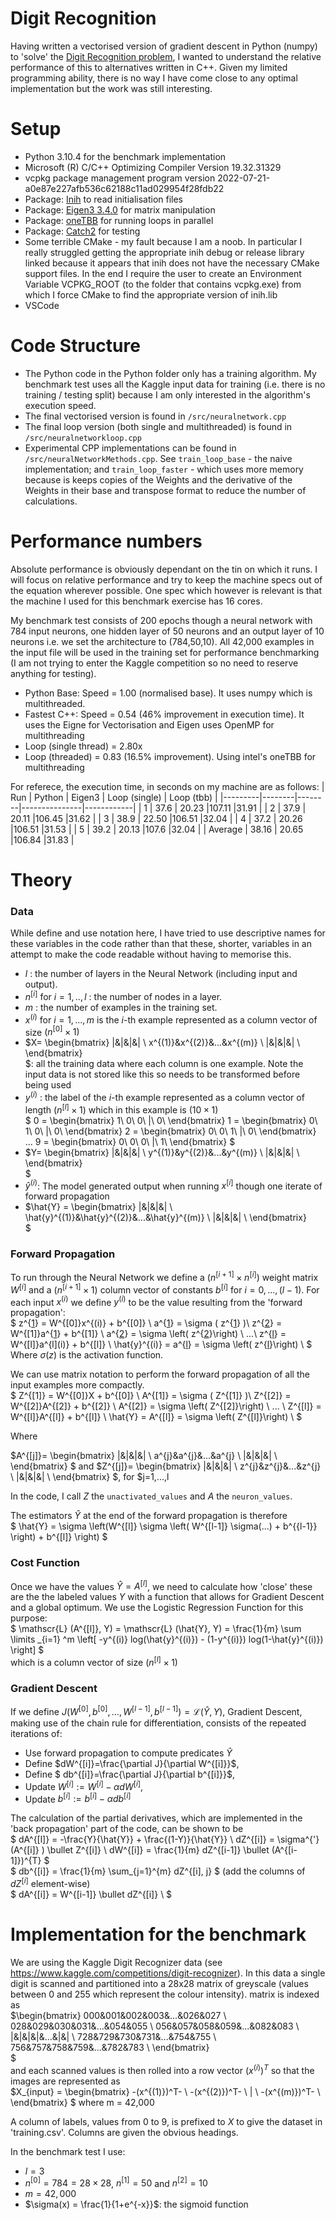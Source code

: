 # Digit Recognition
 Having written a vectorised version of gradient descent in Python (numpy) to 'solve' the [Digit Recognition problem](https://www.kaggle.com/competitions/digit-recognizer), I wanted to understand the relative performance of this to alternatives written in C++. Given my limited programming ability, there is no way I have come close to any optimal implementation but the work was still interesting. 

 # Setup
 - Python 3.10.4 for the benchmark implementation
 - Microsoft (R) C/C++ Optimizing Compiler Version 19.32.31329
 - vcpkg package management program version 2022-07-21-a0e87e227afb536c62188c11ad029954f28fdb22
 - Package: [Inih](https://github.com/benhoyt/inih) to read initialisation files
 - Package: [Eigen3 3.4.0](https://eigen.tuxfamily.org/) for matrix manipulation 
 - Package: [oneTBB](https://github.com/oneapi-src/oneTBB) for running loops in parallel
 - Package: [Catch2](https://github.com/catchorg/Catch2) for testing
 - Some terrible CMake - my fault because I am a noob. In particular I really struggled getting the appropriate inih debug or release library linked because it appears that inih does not have the necessary CMake support files. In the end I require the user to create an Environment Variable VCPKG_ROOT (to the folder that contains vcpkg.exe) from which I force CMake to find the appropriate version of inih.lib
 - VSCode

# Code Structure
- The Python code in the Python folder only has a training algorithm. My benchmark test uses all the Kaggle input data for training (i.e. there is no training / testing split) because I am only interested in the algorithm's execution speed.
- The final vectorised version is found in `/src/neuralnetwork.cpp`
- The final loop version (both single and multithreaded) is found in `/src/neuralnetworkloop.cpp`
- Experimental CPP implementations can be found in `/src/neuralNetworkMethods.cpp`. See `train_loop_base` - the naive implementation; and `train_loop_faster` - which uses more memory because is keeps copies of the Weights and the derivative of the Weights in their base and transpose format to reduce the number of calculations. 

# Performance numbers
Absolute performance is obviously dependant on the tin on which it runs. I will focus on relative performance and try to keep the machine specs out of the equation wherever possible. One spec which however is relevant is that the machine I used for this benchmark exercise has 16 cores.

My benchmark test consists of 200 epochs though a neural network with 784 input neurons, one hidden layer of 50 neurons and an output layer of 10 neurons i.e. we set the architecture to (784,50,10). All 42,000 examples in the input file will be used in the training set for performance benchmarking (I am not trying to enter the Kaggle competition so no need to reserve anything for testing).

- Python Base: Speed = 1.00 (normalised base). It uses numpy which is multithreaded. 
- Fastest C++: Speed = 0.54 (46% improvement in execution time). It uses the Eigne for Vectorisation and Eigen uses OpenMP for multithreading
- Loop (single thread) = 2.80x
- Loop (threaded) = 0.83 (16.5% improvement). Using intel's oneTBB for multithreading 

For referece, the execution time, in seconds on my machine are as follows:
| Run     | Python | Eigen3 | Loop (single) | Loop (tbb) |
|---------|--------|--------|---------------|------------|
| 1       | 37.6   | 20.23  |107.11	        |31.91       |
| 2       | 37.9   | 20.11  |106.45	        |31.62       |
| 3       | 38.9   | 22.50  |106.51	        |32.04       |
| 4       | 37.2   | 20.26  |106.51	        |31.53       |
| 5       | 39.2   | 20.13  |107.6	        |32.04       |
| Average | 38.16  | 20.65  |106.84	        |31.83       |




# Theory
<h3>Data</h3>
While define and use notation here, I have tried to use descriptive names for these variables in the code rather than that these, shorter, variables in an attempt to make the code readable without having to memorise this.

- $l$ : the number of layers in the Neural Network (including input and output). 
- $n^{[i]}$ for $i=1,..,l$ : the number of nodes in a layer. 
- $m$ : the number of examples in the training set. 
- $x^{(i)}$ for $i=1,...,m$ is the $i$-th example represented as a column vector of size $(n^{[0]} \times 1)$
- $X=
\begin{bmatrix}
|&|&|&| \\
x^{(1)}&x^{(2)}&...&x^{(m)} \\
|&|&|&| \\
\end{bmatrix}   
$: all the training data where each column is one example. Note the input data is not stored like this so needs to be transformed before being used
- $y^{(i)}$ : the label of the $i$-th example represented as a column vector of length $(n^{[l]} \times 1)$ which in this example is $(10 \times 1)$  
$
0 = 
\begin{bmatrix} 
1\\
0\\
0\\
|\\
0\\
\end{bmatrix}
1 = 
\begin{bmatrix} 
0\\
1\\
0\\
|\\
0\\
\end{bmatrix}
2 = 
\begin{bmatrix} 
0\\
0\\
1\\
|\\
0\\
\end{bmatrix}
... 
9 = 
\begin{bmatrix} 
0\\
0\\
0\\
|\\
1\\
\end{bmatrix}
$  
- $Y= \begin{bmatrix}
|&|&|&| \\
y^{(1)}&y^{(2)}&...&y^{(m)} \\
|&|&|&| \\
\end{bmatrix}  
$
- $\hat{y}^{(i)}$: The model generated output when running $x^{[i]}$ though one iterate of forward propagation
- $\hat{Y} = \begin{bmatrix}
|&|&|&| \\
\hat{y}^{(1)}&\hat{y}^{(2)}&...&\hat{y}^{(m)} \\
|&|&|&| \\
\end{bmatrix}  
$

<h3>Forward Propagation</h3>

To run through the Neural Network we define a $(n^{[i+1]} \times n^{[i]})$ weight matrix $W^{[i]}$ and a $(n^{[i+1]} \times 1)$ column vector of constants $b^{[i]}$ for $i=0,...,(l-1)$. For each input $x^{(i)}$ we define $y^{(i)}$ to be the value resulting from the 'forward propagation':  
$
z^{[1](i)} = W^{[0]}x^{(i)} + b^{[0]} \\
a^{[1](i)} = \sigma ( z^{[1](i)} )\\
z^{[2](i)} = W^{[1]}a^{[1](i)} + b^{[1]} \\
a^{[2](i)} = \sigma \left( z^{[2](i)}\right) \\
...\\
z^{[l](i)} = W^{[l]}a^{l](i)} + b^{[l]} \\
\hat{y}^{(i)} = a^{[l](i)} = \sigma \left( z^{[l](i)}\right) \\
$    
Where $\sigma(z)$ is the activation function.  

We can use matrix notation to perform the forward propagation of all the input examples more compactly.  
$
Z^{[1]} = W^{[0]}X + b^{[0]} \\
A^{[1]} = \sigma ( Z^{[1]} )\\
Z^{[2]} = W^{[2]}A^{[2]} + b^{[2]} \\
A^{[2]} = \sigma \left( Z^{[2]}\right) \\
... \\
Z^{[l]} = W^{[l]}A^{[l]} + b^{[l]} \\
\hat{Y} = A^{[l]} = \sigma \left( Z^{[l]}\right) \\
$

Where 

$A^{[j]}=
\begin{bmatrix}
|&|&|&| \\
a^{[j](1)}&a^{[j](2)}&...&a^{[j](m)} \\
|&|&|&| \\
\end{bmatrix}
$ 
and 
$Z^{[j]}=
\begin{bmatrix}
|&|&|&| \\
z^{[j](1)}&z^{[j](2)}&...&z^{[j](m)} \\
|&|&|&| \\
\end{bmatrix}
$, for $j=1,...,l

In the code, I call $Z$ the `unactivated_values` and $A$ the `neuron_values`.  

The estimators $\hat{Y}$ at the end of the forward propagation is therefore  
$
\hat{Y} = \sigma \left(W^{[l]} \sigma \left( W^{[l-1]}  \sigma(...)   +   b^{{l-1}} \right)    + b^{[l]} \right)
$  

<h3>Cost Function</h3>

Once we have the values $\hat{Y} = A^{[l]}$, we need to calculate how 'close' these are the the labeled values $Y$ with a function that allows for Gradient Descent and a global optimum. We use the Logistic Regression Function for this purpose:   
$
\mathscr{L} (A^{[l]}, Y) = \mathscr{L} (\hat{Y}, Y) =  \frac{1}{m} \sum \limits _{i=1} ^m \left[ -y^{(i)} log(\hat{y}^{(i)}) - (1-y^{(i)}) log(1-\hat{y}^{(i)}) \right]
$  
which is a column vector of size $(n^{[l]} \times 1)$  

<h3>Gradient Descent</h3>

If we define $J(W^{[0]}, b^{[0]}, ... ,W^{[l-1]}, b^{[l-1]}) = \mathscr{L} (\hat{Y}, Y)$, Gradient Descent, making use of the chain rule for differentiation, consists of the repeated iterations of:  
- Use forward propagation to compute predicates $\hat{Y}$    
- Define $dW^{[i]}=\frac{\partial J}{\partial W^{[i]}}$,  
- Define $ db^{[i]}=\frac{\partial J}{\partial b^{[i]}}$,  
- Update $W^{[i]} := W^{[i]} - \alpha dW^{[i]}$,  
- Update $b^{[i]} := b^{[i]} - \alpha db^{[i]}$  

The calculation of the partial derivatives, which are implemented in the 'back propagation' part of the code, can be shown to be  
$
dA^{[l]} = -\frac{Y}{\hat{Y}} + \frac{(1-Y)}{\hat{Y}} \\ 
dZ^{[i]} = \sigma^{'} (A^{[i]} ) \bullet Z^{[i]} \\
dW^{[i]} = \frac{1}{m} dZ^{[i-1]} \bullet (A^{[i-1]})^{T} 
$  
$
db^{[i]} = \frac{1}{m} \sum_{j=1}^{m} dZ^{[i], j} $ (add the columns of $dZ^{[i]}$ element-wise)   
$
dA^{[i]} = W^{[i-1]} \bullet dZ^{[i]} \\
$

# Implementation for the benchmark
We are using the Kaggle Digit Recognizer data (see https://www.kaggle.com/competitions/digit-recognizer). In this data a single digit is scanned and partitioned into a 28x28 matrix of greyscale (values between 0 and 255 which represent the colour intensity). matrix is indexed as   
$\begin{bmatrix}
000&001&002&003&...&026&027 \\
028&029&030&031&...&054&055 \\
056&057&058&059&...&082&083 \\
 |&|&|&|&...&|&| \\
728&729&730&731&...&754&755 \\
756&757&758&759&...&782&783 \\
\end{bmatrix}   
$   
and each scanned values is then rolled into a row vector $(x^{(i)})^T$ so that the images are represented as   
$X_{input} = \begin{bmatrix}
-(x^{(1)})^T- \\
-(x^{(2)})^T- \\
| \\
-(x^{(m)})^T- \\
\end{bmatrix}
$
where m = 42,000   

A column of labels, values from 0 to 9, is prefixed to $X$ to give the dataset in 'training.csv'. Columns are given the obvious headings.

In the benchmark test I use:
- $l=3$
- $n^{[0]}=784=28 \times 28$, $n^{[1]}=50$ and $n^{[2]}=10$
- $m=42,000$
- $\sigma(x) = \frac{1}{1+e^{-x}}$: the sigmoid function



